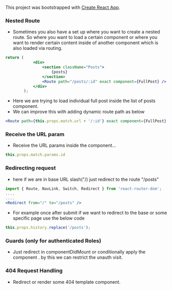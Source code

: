 This project was bootstrapped with [Create React App](https://github.com/facebook/create-react-app).

### Nested Route
* Sometimes you also have a set up where you want to create a nested route. So where you want to load a certain component or where you want to render certain content inside of another component which is also loaded via routing.

```jsx
return (
            <div>
                <section className="Posts">
                    {posts}
                </section>
                <Route path="/posts/:id" exact component={FullPost} />
            </div>
        );
```
* Here we are trying to load individual full post inside the list of posts component.
* We can improve this with adding dynamic route path as below

```jsx
<Route path={this.props.match.url + '/:id'} exact component={FullPost} />
```
### Receive the URL param

* Receive the URL params inside the component...

```jsx
this.props.match.params.id
```

### Redirecting request

* here if we are in base URL slash("/) just redirect to the route "/posts"

```jsx
import { Route, NavLink, Switch, Redirect } from 'react-router-dom';
....
....
<Redirect from="/" to="/posts" />
```
* For example once after submit if we want to redirect to the base or some specific page use the below code

```jsx
this.props.history.replace('/posts');
```
### Guards (only for authenticated Roles)
* Just redirect in componentDidMount or conditionally apply the component . by this we can restrict the unauth visit.
### 404 Request Handling
* Redirect or render some 404 template component.




